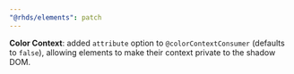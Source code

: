```yaml
---
"@rhds/elements": patch
---
```


**Color Context**: added `attribute` option to `@colorContextConsumer` (defaults 
to `false`), allowing elements to make their context private to the shadow DOM.
